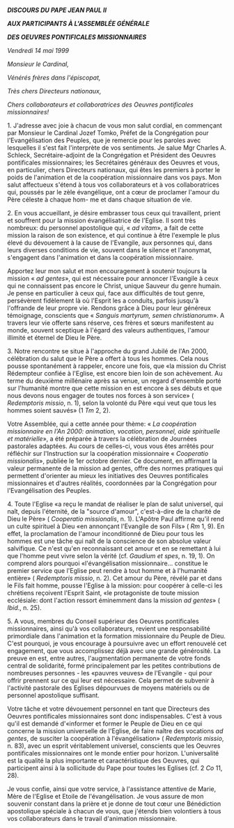 ***DISCOURS DU PAPE JEAN PAUL II***

***AUX PARTICIPANTS À L'ASSEMBLÉE GÉNÉRALE***

***DES OEUVRES PONTIFICALES MISSIONNAIRES***

*Vendredi 14 mai 1999*

*Monsieur le Cardinal,*

*Vénérés frères dans l'épiscopat,*

*Très chers Directeurs nationaux,*

*Chers collaborateurs et collaboratrices des Oeuvres pontificales missionnaires!*

1\. J'adresse avec joie à chacun de vous mon salut cordial, en commençant par Monsieur le Cardinal Jozef Tomko, Préfet de la Congrégation pour l'Evangélisation des Peuples, que je remercie pour les paroles avec lesquelles il s'est fait l'interprète de vos sentiments. Je salue Mgr Charles A. Schleck, Secrétaire-adjoint de la Congrégation et Président des Oeuvres pontificales missionnaires; les Secrétaires généraux des Oeuvres et vous, en particulier, chers Directeurs nationaux, qui êtes les premiers à porter le poids de l'animation et de la coopération missionnaire dans vos pays. Mon salut affectueux s'étend à tous vos collaborateurs et à vos collaboratrices qui, poussés par le zèle évangélique, ont a cœur de proclamer l'amour du Père céleste à chaque hom- me et dans chaque situation de vie.

2\. En vous accueillant, je désire embrasser tous ceux qui travaillent, prient et souffrent pour la mission évangélisatrice de l'Eglise. Il sont très nombreux: du personnel apostolique qui, « *ad vitam*», a fait de cette mission la raison de son existence, et qui continue à être l'exemple le plus élevé du dévouement à la cause de l'Evangile, aux personnes qui, dans leurs diverses conditions de vie, souvent dans le silence et l'anonymat, s'engagent dans l'animation et dans la coopération missionnaire.

Apportez leur mon salut et mon encouragement à soutenir toujours la mission « *ad gentes*», qui est nécessaire pour annoncer l'Evangile à ceux qui ne connaissent pas encore le Christ, unique Sauveur du genre humain. Je pense en particulier à ceux qui, face aux difficultés de tout genre, persévèrent fidèlement là où l'Esprit les a conduits, parfois jusqu'à l'offrande de leur propre vie. Rendons grâce à Dieu pour leur généreux témoignage, conscients que « *Sanguis martyrum, semen christianorum*». A travers leur vie offerte sans réserve, ces frères et sœurs manifestent au monde, souvent sceptique à l'égard des valeurs authentiques, l'amour illimité et éternel de Dieu le Père.

3\. Notre rencontre se situe à l'approche du grand Jubilé de l'An 2000, célébration du salut que le Père a offert à tous les hommes. Cela nous pousse spontanément à rappeler, encore une fois, que «la mission du Christ Rédempteur confiée à l'Eglise, est encore bien loin de son achèvement. Au terme du deuxième millénaire après sa venue, un regard d'ensemble porté sur l'humanité montre que cette mission en est encore à ses débuts et que nous devons nous engager de toutes nos forces à son service» ( *Redemptoris missio*, n. 1), selon la volonté du Père «qui veut que tous les hommes soient sauvés» (1 *Tm* 2, 2).

Votre Assemblée, qui a cette année pour thème: « *La coopération missionnaire en l'An 2000: animation, vocation, personnel, aide spirituelle et matérielle*», a été préparée à travers la célébration de Journées pastorales adaptées. Au cours de celles-ci, vous vous êtes arrêtés pour réfléchir sur l'Instruction sur la coopération missionnaire « *Cooperatio missionalis*», publiée le 1er octobre dernier. Ce document, en affirmant la valeur permanente de la mission ad gentes, offre des normes pratiques qui permettent d'orienter au mieux les initiatives des Oeuvres pontificales missionnaires et d'autres réalités, coordonnées par la Congrégation pour l'Evangélisation des Peuples.

4\. Toute l'Eglise «a reçu le mandat de réaliser le plan de salut universel, qui naît, depuis l'éternité, de la "source d'amour", c'est-à-dire de la charité de Dieu le Père» ( *Cooperatio missionalis*, n. 1). L'Apôtre Paul affirme qu'il rend un culte spirituel à Dieu «en annonçant l'Evangile de son Fils» ( *Rm* 1, 9). En effet, la proclamation de l'amour inconditionné de Dieu pour tous les hommes est une tâche qui naît de la conscience de son absolue valeur salvifique. Ce n'est qu'en reconnaissant cet amour et en se remettant à lui que l'homme peut vivre selon la vérité (cf. *Gaudium et spes*, n. 19, 1). On comprend alors pourquoi «l'évangélisation missionnaire... constitue le premier service que l'Eglise peut rendre à tout homme et à l'humanité entière» ( *Redemptoris missio*, n. 2). Cet amour du Père, révélé par et dans le Fils fait homme, pousse l'Eglise à la mission: pour coopérer à celle-ci les chrétiens reçoivent l'Esprit Saint, «le protagoniste de toute mission ecclésiale: dont l'action ressort éminemment dans la mission *ad gentes*» ( *Ibid*., n. 25).

5\. A vous, membres du Conseil supérieur des Oeuvres pontificales missionnaires, ainsi qu'à vos collaborateurs, revient une responsabilité primordiale dans l'animation et la formation missionnaire du Peuple de Dieu. C'est pourquoi, je vous encourage à poursuivre avec un effort renouvelé cet engagement, que vous accomplissez déjà avec une grande générosité. La preuve en est, entre autres, l'augmentation permanente de votre fonds central de solidarité, formé principalement par les petites contributions de nombreuses personnes - les «pauvres veuves» de l'Evangile - qui pour offrir prennent sur ce qui leur est nécessaire. Cela permet de subvenir à l'activité pastorale des Eglises dépourvues de moyens matériels ou de personnel apostolique suffisant.

Votre tâche et votre dévouement personnel en tant que Directeurs des Oeuvres pontificales missionnaires sont donc indispensables. C'est à vous qu'il est demandé d'«informer et former le Peuple de Dieu en ce qui concerne la mission universelle de l'Eglise, de faire naître des vocations *ad gentes*, de susciter la coopération à l'évangélisation» ( *Redemptoris missio*, n. 83), avec un esprit véritablement universel, conscients que les Oeuvres pontificales missionnaires ont le monde entier pour horizon. L'universalité est la qualité la plus importante et caractéristique des Oeuvres, qui participent ainsi à la sollicitude du Pape pour toutes les Eglises (cf. 2 *Co* 11, 28).

Je vous confie, ainsi que votre service, à l'assistance attentive de Marie, Mère de l'Eglise et Etoile de l'évangélisation. Je vous assure de mon souvenir constant dans la prière et je donne de tout cœur une Bénédiction apostolique spéciale à chacun de vous, que j'étends bien volontiers à tous vos collaborateurs dans le travail d'animation missionnaire.